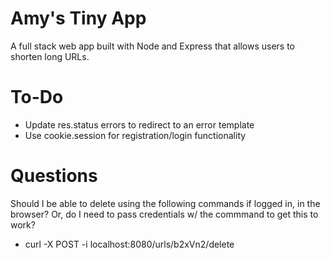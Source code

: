 # Amy's Tiny App 

A full stack web app built with Node and Express that allows users to shorten long URLs.


# To-Do

* Update res.status errors to redirect to an error template
* Use cookie.session for registration/login functionality


# Questions

Should I be able to delete using the following commands if logged in, in the browser? Or, do I need to pass credentials w/ the commmand to get this to work?

* curl -X POST -i localhost:8080/urls/b2xVn2/delete

